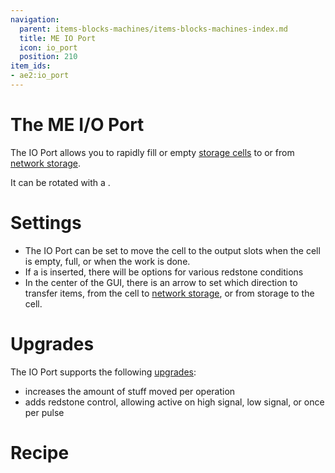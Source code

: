 ```yaml
---
navigation:
  parent: items-blocks-machines/items-blocks-machines-index.md
  title: ME IO Port
  icon: io_port
  position: 210
item_ids:
- ae2:io_port
---
```


# The ME I/O Port

<BlockImage id="io_port" p:powered="true" scale="8" />

The IO Port allows you to rapidly fill or empty [storage cells](../items-blocks-machines/storage_cells.md) to or from
[network storage](../ae2-mechanics/import-export-storage.md).

It can be rotated with a <ItemLink id="certus_quartz_wrench" />.

# Settings

*   The IO Port can be set to move the cell to the output slots when the cell is empty, full, or when the work is done.
*   If a <ItemLink id="redstone_card" /> is inserted, there will be options for various redstone conditions
*   In the center of the GUI, there is an arrow to set which direction to transfer items, from the cell to [network storage](../ae2-mechanics/import-export-storage.md),
    or from storage to the cell.

# Upgrades

The IO Port supports the following [upgrades](upgrade_cards.md):

*   <ItemLink id="speed_card" /> increases the amount of stuff moved per operation
*   <ItemLink id="redstone_card" /> adds redstone control, allowing active on high signal, low signal, or once per pulse

# Recipe

<RecipeFor id="io_port" />
